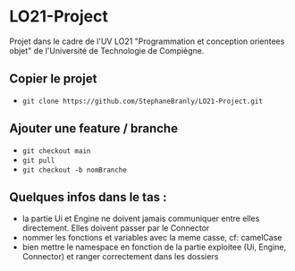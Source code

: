 # LO21-Project

Projet dans le cadre de l'UV LO21 "Programmation et conception orientees objet" de l'Université de Technologie de Compiègne.

## Copier le projet

- `git clone https://github.com/StephaneBranly/LO21-Project.git`

## Ajouter une feature / branche

- `git checkout main`
- `git pull`
- `git checkout -b nomBranche`

## Quelques infos dans le tas :

- la partie Ui et Engine ne doivent jamais communiquer entre elles directement. Elles doivent passer par le Connector
- nommer les fonctions et variables avec la meme casse, cf: camelCase
- bien mettre le namespace en fonction de la partie exploitee (Ui, Engine, Connector) et ranger correctement dans les dossiers
